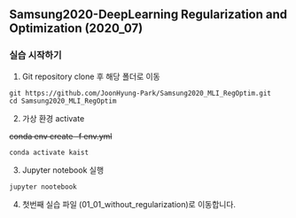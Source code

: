 ## Samsung2020-DeepLearning Regularization and Optimization (2020_07)

### 실습 시작하기

1. Git repository clone 후 해당 폴더로 이동 
```
git https://github.com/JoonHyung-Park/Samsung2020_MLI_RegOptim.git
cd Samsung2020_MLI_RegOptim
```

2. 가상 환경 activate

~~conda env create -f env.yml~~
```
conda activate kaist
```

3. Jupyter notebook 실행
```
jupyter nootebook
```

4. 첫번째 실습 파일 (01_01_without_regularization)로 이동합니다. 

